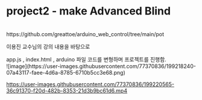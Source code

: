 # project2 - make Advanced Blind

<br>
https://github.com/greattoe/arduino_web_control/tree/main/pot
<p>이용진 교수님의 강의 내용을 바탕으로</p>
app.js , index.html , arduino 파일 코드를 변형하며 프로젝트를 진행함.
</br>
![image](https://user-images.githubusercontent.com/77370836/199218240-07a43117-faee-4d6a-8785-6710b5cc3e68.png)



https://user-images.githubusercontent.com/77370836/199220565-36c91370-f20d-482b-8353-21d3b9bc61d6.mp4

